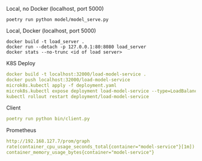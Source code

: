 




Local, no Docker (localhost, port 5000)

```
poetry run python model/model_serve.py
```

Local, Docker (localhost, port 5000)

```
docker build -t load_server .
docker run --detach -p 127.0.0.1:80:8080 load_server
docker stats --no-trunc <id of load server> 
```

K8S Deploy

```yaml
docker build -t localhost:32000/load-model-service .
docker push localhost:32000/load-model-service
microk8s.kubectl apply -f deployment.yaml
microk8s.kubectl expose deployment load-model-service --type=LoadBalancer --port=8080
kubectl rollout restart deployment/load-model-service
```

Client

```yaml
poetry run python bin/client.py
```


Prometheus

```yaml
http://192.168.127.7/prom/graph
rate(container_cpu_usage_seconds_total{container="model-service"}[1m])
container_memory_usage_bytes{container="model-service"}

```